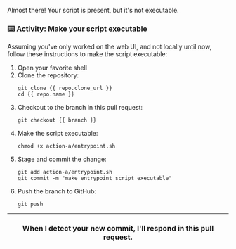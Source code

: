 Almost there! Your script is present, but it's not executable.

### :keyboard: Activity: Make your script executable

Assuming you've only worked on the web UI, and not locally until now, follow these instructions to make the script executable:
1. Open your favorite shell
1. Clone the repository:
    ```shell
    git clone {{ repo.clone_url }}
    cd {{ repo.name }}
    ```
1. Checkout to the branch in this pull request:
    ```shell
    git checkout {{ branch }}
    ```
1. Make the script executable:
    ```shell
    chmod +x action-a/entrypoint.sh
    ```
1. Stage and commit the change:
    ```shell
    git add action-a/entrypoint.sh
    git commit -m "make entrypoint script executable"
    ```
1. Push the branch to GitHub:
    ```shell
    git push
    ```
  
<hr>
<h3 align="center">When I detect your new commit, I'll respond in this pull request.</h3>
